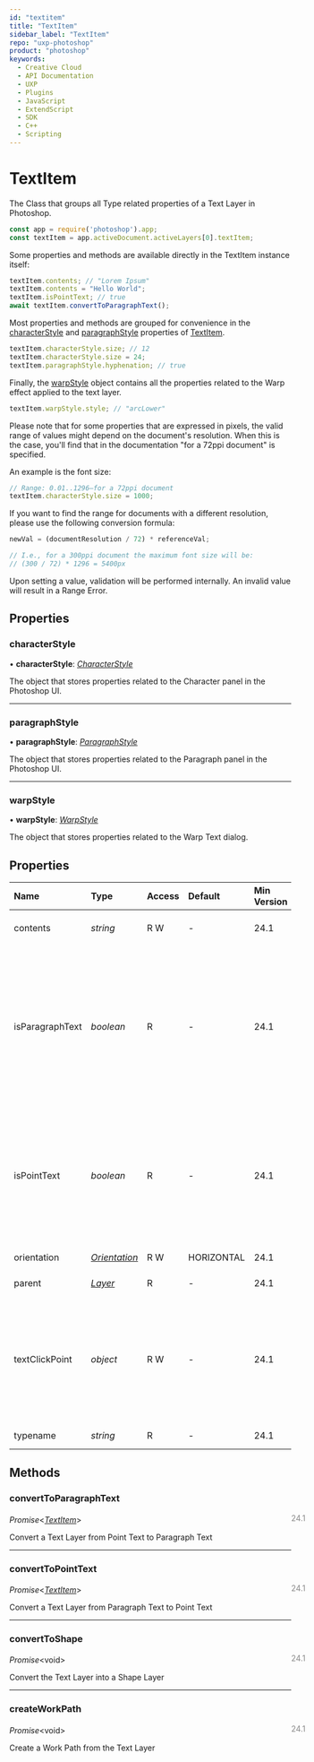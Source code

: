 ```yaml
---
id: "textitem"
title: "TextItem"
sidebar_label: "TextItem"
repo: "uxp-photoshop"
product: "photoshop"
keywords:
  - Creative Cloud
  - API Documentation
  - UXP
  - Plugins
  - JavaScript
  - ExtendScript
  - SDK
  - C++
  - Scripting
---
```


# TextItem

The Class that groups all Type related properties of a Text Layer in Photoshop.

```javascript
const app = require('photoshop').app;
const textItem = app.activeDocument.activeLayers[0].textItem;
```

Some properties and methods are available directly in the TextItem instance itself:

```javascript
textItem.contents; // "Lorem Ipsum"
textItem.contents = "Hello World";
textItem.isPointText; // true
await textItem.convertToParagraphText();
```

Most properties and methods are grouped for convenience in
the [characterStyle](/ps_reference/classes/textitem/#characterstyle) and [paragraphStyle](/ps_reference/classes/textitem/#paragraphstyle) properties of [TextItem](/ps_reference/classes/textitem/).

```javascript
textItem.characterStyle.size; // 12
textItem.characterStyle.size = 24;
textItem.paragraphStyle.hyphenation; // true
```

Finally, the [warpStyle](/ps_reference/classes/textitem/#warpstyle) object contains all the properties related to the
Warp effect applied to the text layer.

```javascript
textItem.warpStyle.style; // "arcLower"
```

Please note that for some properties that are expressed in pixels, the valid range
of values might depend on the document's resolution. When this is the case, you'll find
that in the documentation "for a 72ppi document" is specified.

An example is the font size:

```javascript
// Range: 0.01..1296—for a 72ppi document
textItem.characterStyle.size = 1000;
```

If you want to find the range for documents with a different resolution, please use
the following conversion formula:

```javascript
newVal = (documentResolution / 72) * referenceVal;

// I.e., for a 300ppi document the maximum font size will be:
// (300 / 72) * 1296 = 5400px
```

Upon setting a value, validation will be performed internally.
An invalid value will result in a Range Error.

## Properties

### characterStyle

• **characterStyle**: [*CharacterStyle*](/ps_reference/classes/characterstyle/)

The object that stores properties related to the Character panel in the Photoshop UI.

___

### paragraphStyle

• **paragraphStyle**: [*ParagraphStyle*](/ps_reference/classes/paragraphstyle/)

The object that stores properties related to the Paragraph panel in the Photoshop UI.

___

### warpStyle

• **warpStyle**: [*WarpStyle*](/ps_reference/classes/warpstyle/)

The object that stores properties related to the Warp Text dialog.

## Properties

| Name | Type | Access | Default | Min Version | Description |
| :------ | :------ | :------ | :------ | :------ | :------ |
| contents | *string* | R W | - | 24.1 | The actual text of the Layer. |
| isParagraphText | *boolean* | R | - | 24.1 | True if the Text Layer is a &quot;Paragraph Text&quot;: text that uses boundaries to control the flow of characters, either horizontally or vertically. |
| isPointText | *boolean* | R | - | 24.1 | True if the Text Layer is a &quot;Point Text&quot;: a horizontal or vertical line of text that begins where the user clicks in the image. |
| orientation | [*Orientation*](/ps_reference/modules/constants/#orientation) | R W | HORIZONTAL | 24.1 | The text orientation. |
| parent | [*Layer*](/ps_reference/classes/layer/) | R | - | 24.1 | The parent Layer |
| textClickPoint | *object* | R W | - | 24.1 | The text insertion point in the document, as an &#x60;{x, y}&#x60; object where the coordinates are expressed in pixels. |
| typename | *string* | R | - | 24.1 | The typename |

## Methods

### convertToParagraphText
<span class="minversion" style="display: block; margin-bottom: -1em; margin-left: 36em; float:left; opacity:0.5;">24.1</span>

*Promise*<[*TextItem*](/ps_reference/classes/textitem/)\>

Convert a Text Layer from Point Text to Paragraph Text

___

### convertToPointText
<span class="minversion" style="display: block; margin-bottom: -1em; margin-left: 36em; float:left; opacity:0.5;">24.1</span>

*Promise*<[*TextItem*](/ps_reference/classes/textitem/)\>

Convert a Text Layer from Paragraph Text to Point Text

___

### convertToShape
<span class="minversion" style="display: block; margin-bottom: -1em; margin-left: 36em; float:left; opacity:0.5;">24.1</span>

*Promise*<void\>

Convert the Text Layer into a Shape Layer

___

### createWorkPath
<span class="minversion" style="display: block; margin-bottom: -1em; margin-left: 36em; float:left; opacity:0.5;">24.1</span>

*Promise*<void\>

Create a Work Path from the Text Layer
